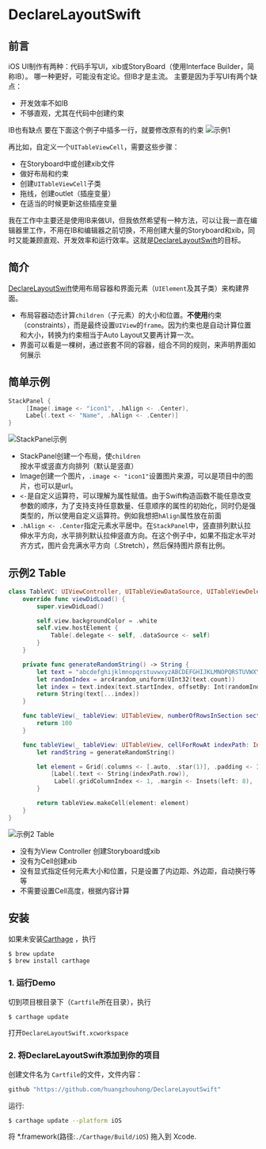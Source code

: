 # DeclareLayoutSwift
## 前言
iOS UI制作有两种：代码手写UI，xib或StoryBoard（使用Interface Builder，简称IB）。
哪一种更好，可能没有定论。但IB才是主流。
主要是因为手写UI有两个缺点：
- 开发效率不如IB
- 不够直观，尤其在代码中创建约束

IB也有缺点
要在下面这个例子中插多一行，就要修改原有的约束
![示例1](https://upload-images.jianshu.io/upload_images/6719795-3f013514ff623b6a.png?imageMogr2/auto-orient/strip%7CimageView2/2/w/1240)

再比如，自定义一个`UITableViewCell`，需要这些步骤：
- 在Storyboard中或创建xib文件
- 做好布局和约束
- 创建`UITableViewCell`子类
- 拖线，创建outlet（插座变量）
- 在适当的时候更新这些插座变量

我在工作中主要还是使用IB来做UI，但我依然希望有一种方法，可以让我一直在编辑器里工作，不用在IB和编辑器之前切换，不用创建大量的Storyboard和xib，同时又能兼顾直观、开发效率和运行效率。这就是[DeclareLayoutSwift](https://github.com/huangzhouhong/DeclareLayoutSwift)的目标。

## 简介
[DeclareLayoutSwift](https://github.com/huangzhouhong/DeclareLayoutSwift)使用布局容器和界面元素（`UIElement`及其子类）来构建界面。
- 布局容器动态计算`children`（子元素）的大小和位置。**不使用**约束（constraints），而是最终设置`UIView`的`frame`。因为约束也是自动计算位置和大小，转换为约束相当于Auto Layout又要再计算一次。
- 界面可以看是一棵树，通过嵌套不同的容器，组合不同的规则，来声明界面如何展示
## 简单示例
```swift
StackPanel {
     [Image(.image <- "icon1", .hAlign <- .Center),
     Label(.text <- "Name", .hAlign <- .Center)]
}
```

![StackPanel示例](https://upload-images.jianshu.io/upload_images/6719795-4b514d8d025d2be2.png?imageMogr2/auto-orient/strip%7CimageView2/2/w/1240)


- StackPanel创建一个布局，使`children`按水平或竖直方向排列（默认是竖直）
- Image创建一个图片，`.image <- "icon1"`设置图片来源，可以是项目中的图片，也可以是url。
- `<-`是自定义运算符，可以理解为属性赋值。由于Swift构造函数不能任意改变参数的顺序，为了支持支持任意数量、任意顺序的属性的初始化，同时仍是强类型的，所以使用自定义运算符。例如我想把`hAlign`属性放在前面
- `.hAlign <- .Center`指定元素水平居中。在`StackPanel`中，竖直排列默认拉伸水平方向，水平排列默认拉伸竖直方向。在这个例子中，如果不指定水平对齐方式，图片会充满水平方向（.Stretch），然后保持图片原有比例。

## 示例2 Table
```swift
class TableVC: UIViewController, UITableViewDataSource, UITableViewDelegate {
    override func viewDidLoad() {
        super.viewDidLoad()

        self.view.backgroundColor = .white
        self.view.hostElement {
            Table(.delegate <- self, .dataSource <- self)
        }
    }

    private func generateRandomString() -> String {
        let text = "abcdefghijklmnopqrstuvwxyzABCDEFGHIJKLMNOPQRSTUVWXYZ0123456789"
        let randomIndex = arc4random_uniform(UInt32(text.count))
        let index = text.index(text.startIndex, offsetBy: Int(randomIndex))
        return String(text[...index])
    }

    func tableView(_ tableView: UITableView, numberOfRowsInSection section: Int) -> Int {
        return 100
    }

    func tableView(_ tableView: UITableView, cellForRowAt indexPath: IndexPath) -> UITableViewCell {
        let randString = generateRandomString()

        let element = Grid(.columns <- [.auto, .star(1)], .padding <- Insets(vertical: 8, horizontal: 20)) {
            [Label(.text <- String(indexPath.row)),
             Label(.gridColumnIndex <- 1, .margin <- Insets(left: 8), .text <- randString, .numberOfLines <- 0)]
        }

        return tableView.makeCell(element: element)
    }
}
```

![示例2 Table](https://upload-images.jianshu.io/upload_images/6719795-de525fba8bb8eff3.png?imageMogr2/auto-orient/strip%7CimageView2/2/w/1240)

- 没有为View Controller 创建Storyboard或xib
- 没有为Cell创建xib
- 没有显式指定任何元素大小和位置，只是设置了内边距、外边距，自动换行等等
- 不需要设置Cell高度，根据内容计算

## 安装
如果未安装[Carthage](https://github.com/Carthage/Carthage) ，执行
```bash
$ brew update
$ brew install carthage
```
### 1. 运行Demo
切到项目根目录下（`Cartfile`所在目录），执行
```bash
$ carthage update
```
打开`DeclareLayoutSwift.xcworkspace`

### 2. 将DeclareLayoutSwift添加到你的项目
创建文件名为 `Cartfile`的文件，文件内容：
```bash
github "https://github.com/huangzhouhong/DeclareLayoutSwift"
```
运行:
```bash
$ carthage update --platform iOS
```
将 *.framework(路径:`./Carthage/Build/iOS`) 拖入到 Xcode.
